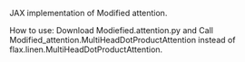 JAX implementation of Modified attention. 


How to use: Download Modiefied.attention.py and Call Modified_attention.MultiHeadDotProductAttention instead of flax.linen.MultiHeadDotProductAttention.

